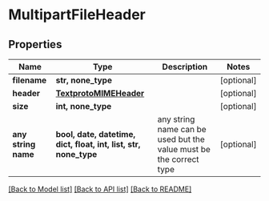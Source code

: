 # MultipartFileHeader


## Properties
Name | Type | Description | Notes
------------ | ------------- | ------------- | -------------
**filename** | **str, none_type** |  | [optional] 
**header** | [**TextprotoMIMEHeader**](TextprotoMIMEHeader.md) |  | [optional] 
**size** | **int, none_type** |  | [optional] 
**any string name** | **bool, date, datetime, dict, float, int, list, str, none_type** | any string name can be used but the value must be the correct type | [optional]

[[Back to Model list]](../README.md#documentation-for-models) [[Back to API list]](../README.md#documentation-for-api-endpoints) [[Back to README]](../README.md)



